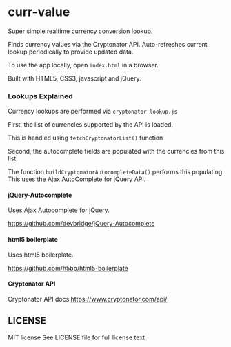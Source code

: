 # curr-value
Super simple realtime currency conversion lookup.

Finds currency values via the Cryptonator API.
Auto-refreshes current lookup periodically
to provide updated data.

To use the app locally, open `index.html` in a browser.

Built with HTML5, CSS3, javascript and jQuery.

### Lookups Explained

Currency lookups are performed via
`cryptonator-lookup.js`

First, the list of currencies
supported by the API is loaded.

This is handled using
`fetchCryptonatorList()` function

Second, the autocomplete fields are populated
with the currencies from this list.

The function
`buildCryptonatorAutocompleteData()`
performs this populating. This uses
the Ajax AutoComplete for jQuery API.


#### jQuery-Autocomplete

Uses Ajax Autocomplete for jQuery.

https://github.com/devbridge/jQuery-Autocomplete

#### html5 boilerplate

Uses html5 boilerplate.

https://github.com/h5bp/html5-boilerplate

#### Cryptonator API

Cryptonator API docs
https://www.cryptonator.com/api/

## LICENSE

MIT license
See LICENSE file for full license text